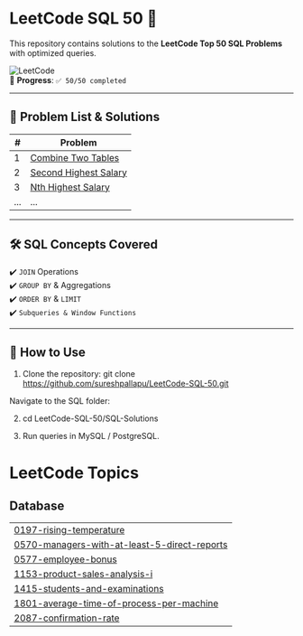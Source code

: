 # LeetCode SQL 50 🚀

This repository contains solutions to the **LeetCode Top 50 SQL Problems** with optimized queries.

![LeetCode](https://img.shields.io/badge/LeetCode-SQL%2050-orange)  
📌 **Progress**: `✅ 50/50 completed`

---

## 📂 Problem List & Solutions

| # | Problem |
|---|---------|
| 1 | [Combine Two Tables](https://leetcode.com/problems/combine-two-tables/) |
| 2 | [Second Highest Salary](https://leetcode.com/problems/second-highest-salary/) | 
| 3 | [Nth Highest Salary](https://leetcode.com/problems/nth-highest-salary/) |
| ... | ... |

---

## 🛠 SQL Concepts Covered
✔️ `JOIN` Operations  
✔️ `GROUP BY` & Aggregations  
✔️ `ORDER BY` & `LIMIT`  
✔️ `Subqueries & Window Functions`  

---

## 📌 How to Use
1. Clone the repository:
   git clone https://github.com/sureshpallapu/LeetCode-SQL-50.git

 Navigate to the SQL folder:
 
2. cd LeetCode-SQL-50/SQL-Solutions
   
3. Run queries in MySQL / PostgreSQL.

<!---LeetCode Topics Start-->
# LeetCode Topics
## Database
|  |
| ------- |
| [0197-rising-temperature](https://github.com/sureshpallapu/LeetCode-SQL-50/tree/master/0197-rising-temperature) |
| [0570-managers-with-at-least-5-direct-reports](https://github.com/sureshpallapu/LeetCode-SQL-50/tree/master/0570-managers-with-at-least-5-direct-reports) |
| [0577-employee-bonus](https://github.com/sureshpallapu/LeetCode-SQL-50/tree/master/0577-employee-bonus) |
| [1153-product-sales-analysis-i](https://github.com/sureshpallapu/LeetCode-SQL-50/tree/master/1153-product-sales-analysis-i) |
| [1415-students-and-examinations](https://github.com/sureshpallapu/LeetCode-SQL-50/tree/master/1415-students-and-examinations) |
| [1801-average-time-of-process-per-machine](https://github.com/sureshpallapu/LeetCode-SQL-50/tree/master/1801-average-time-of-process-per-machine) |
| [2087-confirmation-rate](https://github.com/sureshpallapu/LeetCode-SQL-50/tree/master/2087-confirmation-rate) |
<!---LeetCode Topics End-->